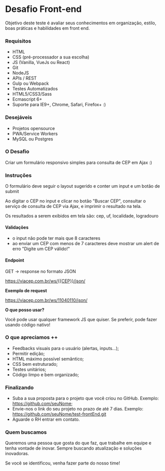 # Desafio Front-end
Objetivo deste teste é avaliar seus conhecimentos em organização, estilo, boas práticas e habilidades em front end.


### Requisitos

- HTML
- CSS (pré-processador a sua escolha)
- JS (Vanilla, VueJs ou React)
- Git
- NodeJS
- APIs / REST
- Gulp ou Webpack
- Testes Automatizados
- HTML5/CSS3/Sass
- Ecmascript 6+
- Suporte para IE9+, Chrome, Safari, Firefox+ :)

### Desejáveis
- Projetos opensource
- PWA/Service Workers
- MySQL ou Postgres

### O Desafio

Criar um formulário responsivo simples para consulta de CEP em Ajax :)


### Instruções

O formulário deve seguir o layout sugerido e conter um input e um botão de submit

Ao digitar o CEP no input e clicar no botão "Buscar CEP", consultar o serviço de consulta de CEP via Ajax, e imprimir o resultado na tela.

Os resultados a serem exibidos em tela são: cep, uf, localidade, logradouro



#### Validações

- o input não pode ter mais que 8 caracteres
- ao enviar um CEP com menos de 7 caracteres deve mostrar um alert de erro "Digite um CEP válido!"



#### Endpoint

GET -> response no formato JSON

https://viacep.com.br/ws/{{CEP}}/json/


**Exemplo de request**

https://viacep.com.br/ws/11040110/json/



**O que posso usar?**

Você pode usar qualquer framework JS que quiser. Se preferir, pode fazer usando código nativo!



### O que apreciamos ++

- Feedbacks visuais para o usuário (alertas, inputs...);
- Permitir edição;
- HTML máximo possível semântico;
- CSS bem estruturado;
- Testes unitários;
- Código limpo e bem organizado;



### Finalizando

- Suba a sua proposta para o projeto que você criou no GitHub. Exemplo: https://github.com/seuNome;
- Envie-nos o link do seu projeto no prazo de até 7 dias. Exemplo: https://github.com/seuNome/test-frontEnd.git
- Aguarde o RH entrar em contato.



### Quem buscamos  

Queremos uma pessoa que gosta do que faz, que trabalhe em equipe e tenha vontade de inovar. Sempre buscando atualização e soluções inovadoras.

  

Se você se identificou, venha fazer parte do nosso time!
